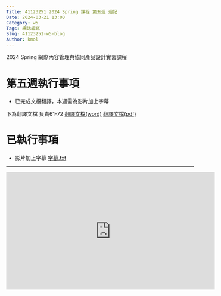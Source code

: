 ```yaml
---
Title: 41123251 2024 Spring 課程 第五週 週記
Date: 2024-03-21 13:00
Category: w5
Tags: 網誌編寫
Slug: 41123251-w5-blog
Author: kmol
---
```


2024 Spring 網際內容管理與協同產品設計實習課程

<!-- PELICAN_END_SUMMARY -->

# 第五週執行事項
- 已完成文檔翻譯，本週需為影片加上字幕

下為翻譯文檔 負責61-72
[翻譯文檔(word)](https://github.com/41123251/cd2024/files/14686647/Microsoft.Word.docx)
[翻譯文檔(pdf)](https://github.com/41123251/cd2024/files/14686871/Microsoft.Word.pdf)
# 已執行事項
- 影片加上字幕 
[字幕.txt](https://github.com/41123251/cd2024/files/14773072/cd2024_2b_3_.Github.txt)


--- 
 <iframe width="560" height="315" src="https://www.youtube.com/embed/cB5bOqGAOt4?si=_qyCtKZyVdDj6FhN" title="YouTube video player" frameborder="0" allow="accelerometer; autoplay; clipboard-write; encrypted-media; gyroscope; picture-in-picture; web-share" referrerpolicy="strict-origin-when-cross-origin" allowfullscreen></iframe>
 